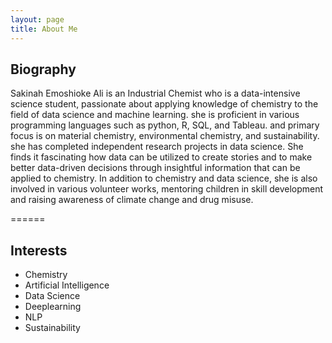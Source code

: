 ```yaml
---
layout: page
title: About Me
---
```


## Biography
Sakinah Emoshioke Ali is an Industrial Chemist who is a data-intensive science student, passionate about applying knowledge of chemistry to the field of data science and machine learning. she is proficient in various programming languages such as python, R, SQL, and Tableau. and primary focus is on material chemistry, environmental chemistry, and sustainability.
she has completed independent research projects in data science. She finds it fascinating how data can be utilized to create stories and to make better data-driven decisions through insightful information that can be applied to chemistry.
In addition to chemistry and data science, she is also involved in various volunteer works, mentoring children in skill development and raising awareness of climate change and drug misuse.

======
## Interests
* Chemistry
* Artificial Intelligence
* Data Science
* Deeplearning
* NLP
* Sustainability
